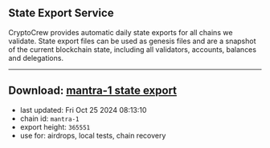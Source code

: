 ## State Export Service
CryptoCrew provides automatic daily state exports for all chains we validate. State export files can be used as genesis files and are a snapshot of the current blockchain state, including all validators, accounts, balances and delegations.

---
**Download: [mantra-1 state export](https://dl-eu2.ccvalidators.com/SERVICE/mantrachain/mantra-1_export_365551.json)**
---

- last updated: Fri Oct 25 2024 08:13:10
- chain id: `mantra-1`
- export height: `365551`
- use for: airdrops, local tests, chain recovery
